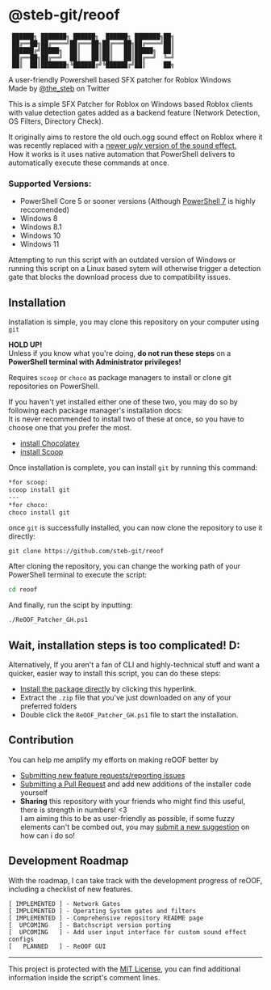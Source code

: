 # @steb-git/reoof
    
     ██████╗ ███████╗ ██████╗  ██████╗ ███████╗██╗
     ██╔══██╗██╔════╝██╔═══██╗██╔═══██╗██╔════╝██║
     ██████╔╝█████╗  ██║   ██║██║   ██║█████╗  ██║
     ██╔══██╗██╔══╝  ██║   ██║██║   ██║██╔══╝  ╚═╝
     ██║  ██║███████╗╚██████╔╝╚██████╔╝██║     ██╗

A user-friendly Powershell based SFX patcher for Roblox Windows  
Made by [@the_steb](https://twitter.com/the_steb) on Twitter

This is a simple SFX Patcher for Roblox on Windows based Roblox clients with value detection gates added as a backend feature (Network Detection, OS Filters, Directory Check).

It originally aims to restore the old ouch.ogg sound effect on Roblox where it was recently replaced with a [newer *ugly* version of the sound effect.](https://www.youtube.com/watch?v=rok4FpHzZ20)  
How it works is it uses native automation that PowerShell delivers to automatically execute these commands at once.

### Supported Versions:
* PowerShell Core 5 or sooner versions (Although [PowerShell 7](https://docs.microsoft.com/en-us/powershell/scripting/install/installing-powershell-on-windows?view=powershell-7.2#winget) is highly reccomended)
* Windows 8
* Windows 8.1
* Windows 10
* Windows 11  

Attempting to run this script with an outdated version of Windows or running this script on a Linux based sytem will otherwise trigger a detection gate that blocks the download process due to compatibility issues.

## Installation

Installation is simple, you may clone this repository on your computer using `git`  
 
**HOLD UP!**  
 Unless if you know what you're doing, __do not run these steps__ on a __PowerShell terminal with Administrator privileges!__ 

Requires `scoop` or `choco` as  package managers to install or clone git repositories on PowerShell.

If you haven't yet installed either one of these two, you may do so by following each package manager's installation docs:  
It is never recommended to install two of these at once, so you have to choose one that you prefer the most.
* [install Chocolatey](https://chocolatey.org/install)
* [install Scoop](https://scoop.sh/)

Once installation is complete, you can install `git` by running this command:

```bash
*for scoop:
scoop install git
---
*for choco:
choco install git
```
once `git` is successfully installed, you can now clone the repository to use it directly:
```git
git clone https://github.com/steb-git/reoof
```
After cloning the repository, you can change the working path of your PowerShell terminal to execute the script:
```bash
cd reoof
```
And finally, run the scipt by inputting:
```bash
./ReOOF_Patcher_GH.ps1
```

## Wait, installation steps is too complicated! D:
Alternatively, If you aren't a fan of CLI and highly-technical stuff and want a quicker, easier way to install this script, you can do these steps:
* [Install the package directly](https://github.com/steb-git/reoof/archive/refs/heads/main.zip) by clicking this hyperlink.
* Extract the `.zip` file that you've just downloaded on any of your preferred folders
* Double click the `ReOOF_Patcher_GH.ps1` file to start the installation.

## Contribution
You can help me amplify my efforts on making reOOF better by 
* [Submitting new feature requests/reporting issues](https://github.com/steb-git/reoof/issues/new)
* [Submitting a Pull Request](https://github.com/steb-git/reoof/compare) and add new additions of the installer code yourself
* **Sharing** this repository with your friends who might find this useful, there is strength in numbers! <3  
I am aiming this to be as user-friendly as possible, if some fuzzy elements can't be combed out, you may [submit a new suggestion](https://github.com/steb-git/reoof/issues) on how can i do so!

## Development Roadmap
With the roadmap, I can take track with the development progress of reOOF, including a checklist of new features.
  ```grub
  [ IMPLEMENTED ] - Network Gates
  [ IMPLEMENTED ] - Operating System gates and filters
  [ IMPLEMENTED ] - Comprehensive repository README page
  [  UPCOMING   ] - Batchscript version porting
  [  UPCOMING   ] - Add user input interface for custom sound effect configs
  [   PLANNED   ] - ReOOF GUI
  ```
___
This project is protected with the [MIT License](https://github.com/steb-git/reoof/blob/main/LICENSE), you can find additional information inside the script's comment lines.
